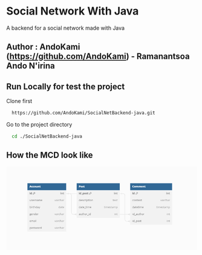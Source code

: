 # Social Network With Java

A backend for a social network made with Java

## Author : AndoKami (https://github.com/AndoKami) - Ramanantsoa Ando N'irina


## Run Locally for test the project 

Clone first

```bash
  https://github.com/AndoKami/SocialNetBackend-java.git
```

Go to the project directory

```bash
  cd ./SocialNetBackend-java
```

## How the MCD look like 
![MCD](./SocialNetwork-20230830T172653Z-001/SocialNetwork/src/main/resources/mcd/MCD.png)
